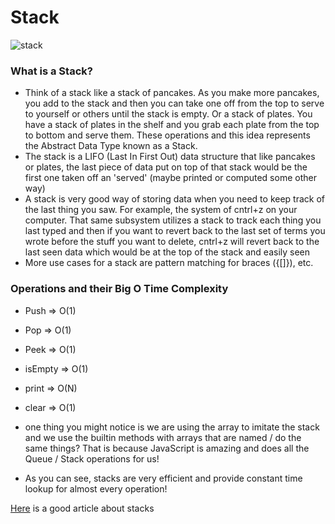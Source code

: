 # Stack

![stack](https://upload.wikimedia.org/wikipedia/commons/thumb/b/b4/Lifo_stack.png/700px-Lifo_stack.png)

### What is a Stack?

- Think of a stack like a stack of pancakes. As you make more pancakes, you add to the stack and then you can take one off from the top to serve to yourself or others until the stack is empty. Or a stack of plates. You have a stack of plates in the shelf and you grab each plate from the top to bottom and serve them. These operations and this idea represents the Abstract Data Type known as a Stack.
- The stack is a LIFO (Last In First Out) data structure that like pancakes or plates, the last piece of data put on top of that stack would be the first one taken off an 'served' (maybe printed or computed some other way)
- A stack is very good way of storing data when you need to keep track of the last thing you saw. For example, the system of cntrl+z on your computer. That same subsystem utilizes a stack to track each thing you last typed and then if you want to revert back to the last set of terms you wrote before the stuff you want to delete, cntrl+z will revert back to the last seen data which would be at the top of the stack and easily seen
- More use cases for a stack are pattern matching for braces ({[]}), etc.

### Operations and their Big O Time Complexity

- Push => O(1)
- Pop => O(1)
- Peek => O(1)
- isEmpty => O(1)
- print => O(N)
- clear => O(1)

- one thing you might notice is we are using the array to imitate the stack and we use the builtin methods with arrays that are named / do the same things? That is because JavaScript is amazing and does all the Queue / Stack operations for us!
- As you can see, stacks are very efficient and provide constant time lookup for almost every operation!

[Here](<https://en.wikipedia.org/wiki/Stack_(abstract_data_type)>) is a good article about stacks
